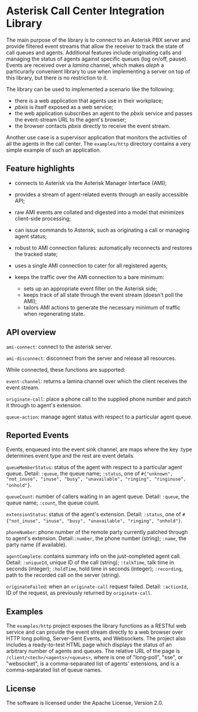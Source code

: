 # Asterisk Call Center Integration Library

The main purpose of the library is to connect to an Asterisk PBX server and provide filtered event streams that allow the receiver to track the state of call queues and agents. Additional features include originating calls and managing the status of agents against specific queues (log on/off, pause). Events are received over a *lamina* channel, which makes *aleph* a particurarly convenient library to use when implementing a server on top of this library, but there is no restriction to it.

The library can be used to implemented a scenario like the following:

* there is a web application that agents use in their workplace;
* *pbxis* is itself exposed as a web service;
* the web application subscribes an agent to the *pbxis* service and passes the event-stream URL to the agent's browser;
* the browser contacts *pbxis* directly to receive the event stream.

Another use case is a supervisor application that monitors the activities of all the agents in the call center. The `examples/http` directory contains a very simple example of such an application.


## Feature highlights

* connects to Asterisk via the Asterisk Manager Interface (AMI);

* provides a stream of agent-related events through an easily accessible API;

* raw AMI events are collated and digested into a model that minimizes client-side processing;

* can issue commands to Asterisk, such as originating a call or managing agent status;

* robust to AMI connection failures: automatically reconnects and restores the tracked state;

* uses a single AMI connection to cater for all registered agents;

* keeps the traffic over the AMI connection to a bare minimum:
  * sets up an appropriate event filter on the Asterisk side;
  * keeps track of all state through the event stream (doesn't poll the AMI);
  * tailors AMI actions to generate the necessary minimum of traffic when regenerating state.

## API overview

`ami-connect`: connect to the asterisk server.

`ami-disconnect`: disconnect from the server and release all resources.

While connected, these functions are supported:

`event-channel`: returns a lamina channel over which the client receives the event stream.

`originate-call`: place a phone call to the supplied phone number and patch it through to agent's extension.

`queue-action`: manage agent status with respect to a particular agent queue.


## Reported Events

Events, enqueued into the event sink channel, are maps where the key :type determines event type and the rest are event details.

`queueMemberStatus`: status of the agent with respect to a particular agent queue. Detail: `:queue`, the queue name; `:status`, one of `#{"unknown", "not_inuse", "inuse", "busy", "unavailable", "ringing", "ringinuse", "onhold"}`.

`queueCount`: number of callers waiting in an agent queue. Detail: `:queue`, the queue name; `:count`, the queue count.

`extensionStatus`: status of the agent's extension. Detail: `:status`, one of `#{"not_inuse", "inuse", "busy", "unavailable", "ringing", "onhold"}`.

`phoneNumber`: phone number of the remote party currently patched through to agent's extension. Detail:`:number`, the phone number (string); `:name`, the party name (if available).

`agentComplete`: contains summary info on the just-completed agent call. Detail: `:uniqueId`, unique ID of the call (string); `:talkTime`, talk time in seconds (integer); `:holdTime`, hold time in seconds (integer); `:recording`, path to the recorded call on the server (string).

`originateFailed`: when an `originate-call` request failed. Detail: `:actionId`, ID of the request, as previously returned by `originate-call`.


## Examples

The `examples/http` project exposes the library functions as a RESTful web service and can provide the event stream directly to a web browser over HTTP long polling, Server-Sent Events, and Websockets. The project also includes a ready-to-test HTML page which displays the status of an arbitrary number of agents and queues. The relative URL of the page is `/client/<tech>/<agents>/<queues>`, where <tech> is one of "long-poll", "sse", or "websocket", <agents> is a comma-separated list of agents' extensions, and <queues> is a comma-separated list of queue names.


## License

The software is licensed under the Apache License, Version 2.0.